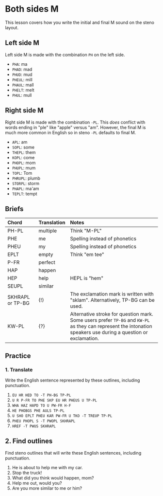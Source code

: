 # Both sides M

This lesson covers how you write the initial and final M sound on the steno layout.

## Left side M

Left side M is made with the combination `PH` on the left side.

<Steno-Display labels="all" stroke="M" />

- `PHA`: ma
- `PHAD`: mad
- `PHUD`: mud
- `PHEUL`: mill
- `PHAUL`: mall
- `PHELT`: melt
- `PHUL`: mull

## Right side M

Right side M is made with the combination `-PL`. This _does_ conflict with words ending in "ple" like "apple" versus "am". However, the final M is much more common in English so in steno `-PL` defaults to final M.

<Steno-Display labels="all" stroke="-M" />

- `APL`: am
- `SOPL`: some
- `THEPL`: them
- `KOPL`: come
- `PHOPL`: mom
- `PHUPL`: mum
- `TOPL`: Tom
- `PHRUPL`: plumb
- `STORPL`: storm
- `PHAPL`: ma'am
- `TEPLT`: tempt

## Briefs

| Chord            | Translation | Notes                                                                                                                                                           |
| :--------------- | :---------- | :-------------------------------------------------------------------------------------------------------------------------------------------------------------- |
| PH-PL            | multiple    | Think "M-PL"                                                                                                                                                    |
| PHE              | me          | Spelling instead of phonetics                                                                                                                                   |
| PHEU             | my          | Spelling instead of phonetics                                                                                                                                   |
| EPLT             | empty       | Think "em tee"                                                                                                                                                  |
| P-FR             | perfect     |                                                                                                                                                                 |
| HAP              | happen      |                                                                                                                                                                 |
| HEP              | help        | HEPL is "hem"                                                                                                                                                   |
| SEUPL            | similar     |  |
| SKHRAPL or TP-BG | {!}         | The exclamation mark is written with "sklam". Alternatively, TP-BG can be used.                                                                                 |
| KW-PL            | {?}         | Alternative stroke for question mark. Some users prefer `TP-BG` and `KW-PL` as they can represent the intonation speakers use during a question or exclamation. |

## Practice

### 1. Translate

Write the English sentence represented by these outlines, including punctuation.

1. `EU HR HED TO -T PH-BG TP-PL`
2. `U R P-FR TO PHE SKP EU HR PHEUS U TP-PL`
3. `WHA HAZ HAPD TO U PW-FR H-F`
4. `HE PHOBGS PHE AULS TP-PL`
5. `U SHO EPLT PHEU KAR PW-FR U TKO -T TREUP TP-PL`
6. `PHEU PHOPL S -T PWOPL SKHRAPL`
7. `HREF -T PWUS SKHRAPL`

## 2. Find outlines

Find steno outlines that will write these English sentences, including punctuation.

1. He is about to help me with my car.
2. Stop the truck!
3. What did you think would happen, mom?
4. Help me out, would you?
5. Are you more similar to me or him?
